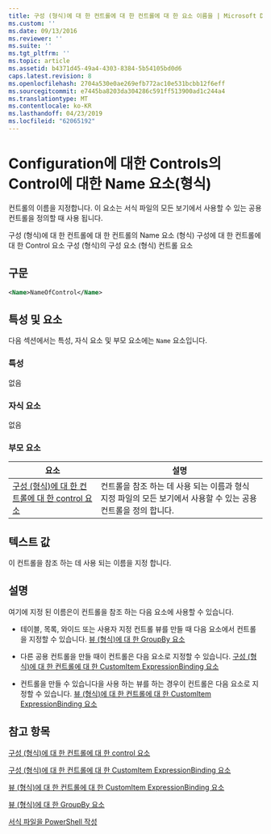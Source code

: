 ```yaml
---
title: 구성 (형식)에 대 한 컨트롤에 대 한 컨트롤에 대 한 요소 이름을 | Microsoft Docs
ms.custom: ''
ms.date: 09/13/2016
ms.reviewer: ''
ms.suite: ''
ms.tgt_pltfrm: ''
ms.topic: article
ms.assetid: b4371d45-49a4-4303-8384-5b54105bd0d6
caps.latest.revision: 8
ms.openlocfilehash: 2704a530e0ae269efb772ac10e531bcbb12f6eff
ms.sourcegitcommit: e7445ba8203da304286c591ff513900ad1c244a4
ms.translationtype: MT
ms.contentlocale: ko-KR
ms.lasthandoff: 04/23/2019
ms.locfileid: "62065192"
---
```

# <a name="name-element-for-control-for-controls-for-configuration-format"></a>Configuration에 대한 Controls의 Control에 대한 Name 요소(형식)

컨트롤의 이름을 지정합니다. 이 요소는 서식 파일의 모든 보기에서 사용할 수 있는 공용 컨트롤을 정의할 때 사용 됩니다.

구성 (형식)에 대 한 컨트롤에 대 한 컨트롤의 Name 요소 (형식) 구성에 대 한 컨트롤에 대 한 Control 요소 구성 (형식)의 구성 요소 (형식) 컨트롤 요소

## <a name="syntax"></a>구문

```xml
<Name>NameOfControl</Name>

```

## <a name="attributes-and-elements"></a>특성 및 요소

다음 섹션에서는 특성, 자식 요소 및 부모 요소에는 `Name` 요소입니다.

### <a name="attributes"></a>특성

없음

### <a name="child-elements"></a>자식 요소

없음

### <a name="parent-elements"></a>부모 요소

|요소|설명|
|-------------|-----------------|
|[구성 (형식)에 대 한 컨트롤에 대 한 control 요소](./control-element-for-controls-for-configuration-format.md)|컨트롤을 참조 하는 데 사용 되는 이름과 형식 지정 파일의 모든 보기에서 사용할 수 있는 공용 컨트롤을 정의 합니다.|

## <a name="text-value"></a>텍스트 값

이 컨트롤을 참조 하는 데 사용 되는 이름을 지정 합니다.

## <a name="remarks"></a>설명

여기에 지정 된 이름은이 컨트롤을 참조 하는 다음 요소에 사용할 수 있습니다.

- 테이블, 목록, 와이드 또는 사용자 지정 컨트롤 뷰를 만들 때 다음 요소에서 컨트롤을 지정할 수 있습니다. [뷰 (형식)에 대 한 GroupBy 요소](./groupby-element-for-view-format.md)

- 다른 공용 컨트롤을 만들 때이 컨트롤은 다음 요소로 지정할 수 있습니다. [구성 (형식)에 대 한 컨트롤에 대 한 CustomItem ExpressionBinding 요소](./expressionbinding-element-for-customitem-for-controls-for-configuration-format.md)

- 컨트롤을 만들 수 있습니다을 사용 하는 뷰를 하는 경우이 컨트롤은 다음 요소로 지정할 수 있습니다. [뷰 (형식)에 대 한 컨트롤에 대 한 CustomItem ExpressionBinding 요소](./expressionbinding-element-for-customitem-for-controls-for-view-format.md)

## <a name="see-also"></a>참고 항목

[구성 (형식)에 대 한 컨트롤에 대 한 control 요소](./control-element-for-controls-for-configuration-format.md)

[구성 (형식)에 대 한 컨트롤에 대 한 CustomItem ExpressionBinding 요소](./expressionbinding-element-for-customitem-for-controls-for-configuration-format.md)

[뷰 (형식)에 대 한 컨트롤에 대 한 CustomItem ExpressionBinding 요소](./expressionbinding-element-for-customitem-for-controls-for-view-format.md)

[뷰 (형식)에 대 한 GroupBy 요소](./groupby-element-for-view-format.md)

[서식 파일을 PowerShell 작성](./writing-a-powershell-formatting-file.md)

